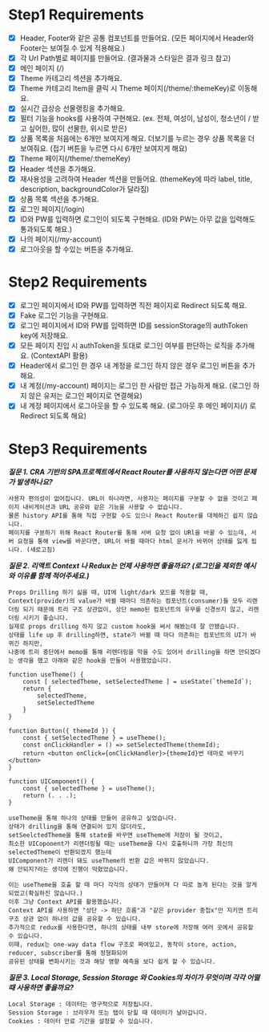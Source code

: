 # Step1 Requirements
- [x] Header, Footer와 같은 공통 컴포넌트를 만들어요. (모든 페이지에서 Header와 Footer는 보여질 수 있게 적용해요.)
- [x] 각 Url Path별로 페이지를 만들어요. (결과물과 스타일은 결과 링크 참고)
- [x] 메인 페이지 (/)
- [x] Theme 카테고리 섹션을 추가해요.
- [x] Theme 카테고리 Item을 클릭 시 Theme 페이지(/theme/:themeKey)로 이동해요.
- [x] 실시간 급상승 선물랭킹을 추가해요.
- [x] 필터 기능을 hooks를 사용하여 구현해요. (ex. 전체, 여성이, 남성이, 청소년이 / 받고 싶어한, 많이 선물한, 위시로 받은)
- [x] 상품 목록을 처음에는 6개만 보여지게 해요. 더보기를 누르는 경우 상품 목록을 더 보여줘요. (접기 버튼을 누르면 다시 6개만 보여지게 해요)
- [x] Theme 페이지(/theme/:themeKey)
- [x] Header 섹션을 추가해요.
- [x] 재사용성을 고려하여 Header 섹션을 만들어요. (themeKey에 따라 label, title, description, backgroundColor가 달라짐)
- [x] 상품 목록 섹션을 추가해요.
- [x] 로그인 페이지(/login)
- [x] ID와 PW를 입력하면 로그인이 되도록 구현해요. (ID와 PW는 아무 값을 입력해도 통과되도록 해요.)
- [x] 나의 페이지(/my-account)
- [x] 로그아웃을 할 수있는 버튼을 추가해요.

# Step2 Requirements
- [x] 로그인 페이지에서 ID와 PW를 입력하면 직전 페이지로 Redirect 되도록 해요.
- [x] Fake 로그인 기능을 구현해요.
- [x] 로그인 페이지에서 ID와 PW를 입력하면 ID를 sessionStorage의 authToken key에 저장해요.
- [x] 모든 페이지 진입 시 authToken을 토대로 로그인 여부를 판단하는 로직을 추가해요. (ContextAPI 활용)
- [x] Header에서 로그인 한 경우 내 계정을 로그인 하지 않은 경우 로그인 버튼을 추가해요.
- [x] 내 계정(/my-account) 페이지는 로그인 한 사람만 접근 가능하게 해요. (로그인 하지 않은 유저는 로그인 페이지로 연결해요)
- [x] 내 계정 페이지에서 로그아웃을 할 수 있도록 해요. (로그아웃 후 메인 페이지(/) 로 Redirect 되도록 해요)

# Step3 Requirements
___질문 1. CRA 기반의 SPA프로젝트에서 React Router를 사용하지 않는다면 어떤 문제가 발생하나요?___

    사용자 편의성이 없어집니다. URL이 하나라면, 사용자는 페이지를 구분할 수 없을 것이고 페이지 내비게이션과 URL 공유와 같은 기능을 사용할 수 없습니다.
    물론 history API를 통해 직접 구현할 수도 있으나 React Router를 대체하긴 쉽지 않습니다.
    페이지를 구분하기 위해 React Router를 통해 서버 요청 없이 URl을 바꿀 수 있는데, 서버 요청을 통해 view를 바꾼다면, URL이 바뀔 때마다 html 문서가 바뀌어 상태를 잃게 됩니다. (새로고침)

___질문 2. 리액트 Context 나 Redux는 언제 사용하면 좋을까요? (로그인을 제외한 예시와 이유를 함께 적어주세요.)___

    Props Drilling 하기 싫을 때, UI에 light/dark 모드를 적용할 때, 
    Context(provider)의 value가 바뀔 때마다 의존하는 컴포넌트(consumer)들 모두 리렌더링 되기 때문에 트리 구조 상관없이, 상단 memo된 컴포넌트의 유무를 신경쓰지 않고, 리렌더링 시키기 좋습니다. 
    실제로 props drilling 하지 않고 custom hook을 써서 해봤는데 잘 안됐습니다.
    상태를 life up 후 drilling하면, state가 바뀔 때 마다 의존하는 컴포넌트의 UI가 바뀌긴 하지만, 
    나중에 트리 중단에서 memo를 통해 리렌더링을 막을 수도 있어서 drilling을 하면 안되겠다는 생각을 했고 아래와 같은 hook을 만들어 사용했었습니다.

    function useTheme() {
        const [ selectedTheme, setSelectedTheme ] = useState(`themeId`);
        return {
            selectedTheme,
            setSelectedTheme
        }
    }

    function Button({ themeId }) {
        const { setSelectedTheme } = useTheme();
        const onClickHandler = () => setSelectedTheme(themeId);
        return <button onClick={onClickHandler}>{themeId}번 테마로 바꾸기</button>
    }

    function UIComponent() {
        const { selectedTheme } = useTheme();
        return (. . .);
    }

    useTheme을 통해 하나의 상태를 만들어 공유하고 싶었습니다.
    상태가 drilling을 통해 연결되어 있지 않더라도,
    setSeelctedTheme을 통해 state를 바꾸면 useTheme에 저장이 될 것이고,
    최소한 UICoponent가 리렌더링될 때는 useTheme을 다시 호출하니까 가장 최신의 selectedTheme이 반환되겠지 했는데
    UIComponent가 리렌더 돼도 useTheme의 반환 값은 바뀌지 않았습니다.
    왜 안되지?라는 생각에 진행이 막혔었습니다.

    이는 useTheme을 호출 할 때 마다 각각의 상태가 만들어져 다 따로 놀게 된다는 것을 알게되었고(확실하진 않습니다.) 
    이후 그냥 Context API를 활용했습니다.
    Context API를 사용하면 "상단 -> 하단 흐름"과 "같은 provider 중첩x"만 지키면 트리 구조 상관 없이 하나의 값을 공유할 수 있습니다.
    추가적으로 redux를 사용한다면, 하나의 상태를 내부 store에 저장해 여러 곳에서 공유할 수 있습니다.
    이때, redux는 one-way data flow 구조로 짜여있고, 동작이 store, action, reducer, subscriber를 통해 정형화되어
    공유된 상태를 변화시키는 것과 해당 영향 예측을 보다 쉽게 할 수 있습니다.

___질문 3. Local Storage, Session Storage 와 Cookies의 차이가 무엇이며 각각 어떨때 사용하면 좋을까요?___

    Local Storage : 데이터는 영구적으로 저장됩니다.
    Session Storage : 브라우저 또는 탭이 닫힐 때 데이터가 날아갑니다. 
    Cookies : 데이터 만료 기간을 설정할 수 있습니다.
